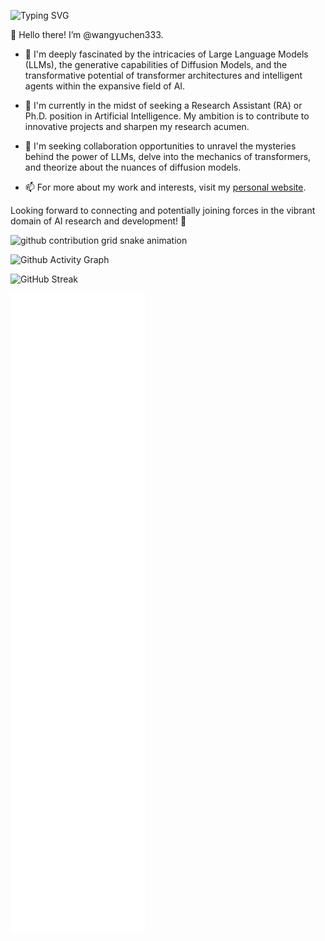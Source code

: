 ![Typing SVG](https://readme-typing-svg.demolab.com/?lines=Yuchen+Wang;03+03+2003)

👋 Hello there! I’m @wangyuchen333.

- 👀 I'm deeply fascinated by the intricacies of Large Language Models (LLMs), the generative capabilities of Diffusion Models, and the transformative potential of transformer architectures and intelligent agents within the expansive field of AI.

- 🌱 I'm currently in the midst of seeking a Research Assistant (RA) or Ph.D. position in Artificial Intelligence. My ambition is to contribute to innovative projects and sharpen my research acumen.

- 💞️ I'm seeking collaboration opportunities to unravel the mysteries behind the power of LLMs, delve into the mechanics of transformers, and theorize about the nuances of diffusion models.

- 📫 For more about my work and interests, visit my [personal website](https://wangyuchen333.github.io/).

Looking forward to connecting and potentially joining forces in the vibrant domain of AI research and development! 🌟

<picture>
  <source media="(prefers-color-scheme: dark)" srcset="https://raw.githubusercontent.com/wangyuchen333/wangyuchen333/output/github-contribution-grid-snake-dark.svg">
  <source media="(prefers-color-scheme: light)" srcset="https://raw.githubusercontent.com/wangyuchen333/wangyuchen333/output/github-contribution-grid-snake.svg">
  <img alt="github contribution grid snake animation" src="https://raw.githubusercontent.com/wangyuchen333/wangyuchen333/output/github-contribution-grid-snake.svg">
</picture>

![Github Activity Graph](https://github-readme-activity-graph.vercel.app/graph?username=wangyuchen333)

![GitHub Streak](https://streak-stats.demolab.com/?user=wangyuchen333)

![Metrics](/github-metrics.svg)
